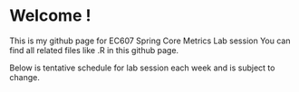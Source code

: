 # Welcome !

This is my github page for EC607 Spring Core Metrics Lab session
You can find all related files like .R in this github page.

Below is tentative schedule for lab session each week and is subject to change.
